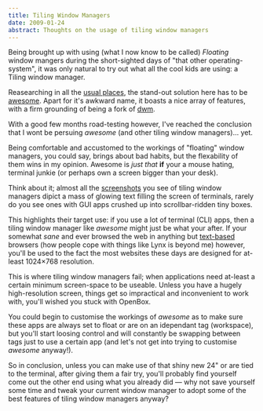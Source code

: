 ```yaml
---
title: Tiling Window Managers
date: 2009-01-24
abstract: Thoughts on the usage of tiling window managers
---
```


Being brought up with using (what I now know to be called) *Floating* window
mangers during the short-sighted days of "that other operating-system", it was
only natural to try out what all the cool kids are using: a Tiling window
manager.

Reasearching in all the [usual places][], the stand-out solution here has to be
[awesome][]. Apart for it's awkward name, it boasts a nice array of features,
with a firm grounding of being a fork of [dwm][].

With a good few months road-testing however, I've reached the conclusion that I
wont be persuing *awesome* (and other tiling window managers)... yet.

Being comfortable and accustomed to the workings of "floating" window managers,
you could say, brings about bad habits, but the flexability of them wins in my
opinion. Awesome is *just that* **if** your a mouse hating, terminal junkie (or
perhaps own a screen bigger than your desk).

Think about it; almost all the [screenshots][] you see of tiling window managers
dipict a mass of glowing text filling the screen of terminals, rarely do you see
ones with GUI apps crushed up into scrollbar-ridden tiny boxes.

This highlights their target use: if you use a lot of terminal (CLI) apps, then
a tiling window manager like *awesome* might just be what your after. If your
somewhat *sane* and ever browsed the web in anything but [text-based][] browsers
(how people cope with things like Lynx is beyond me) however, you'll be used to
the fact the most websites these days are designed for at-least 1024×768
resolution.

This is where tiling window managers fail; when applications need at-least a
certain minimum screen-space to be useable. Unless you have a hugely
high-resolution screen, things get so impractical and inconvenient to work with,
you'll wished you stuck with OpenBox.

You could begin to customise the workings of *awesome* as to make sure these
apps are always set to float or are on an idependant tag (workspace), but you'll
start loosing control and will constantly be swapping between tags just to use a
certain app (and let's not get into trying to customise *awesome* anyway!).

So in conclusion, unless you can make use of that shiny new 24" or are tied to
the terminal, after giving them a fair try, you'll probably find yourself come
out the other end using what you already did — why not save yourself some time
and tweak your current window manager to adopt some of the best features of
tiling window managers anyway?

  [usual places]: http://en.wikipedia.org/wiki/Tiling_window_manager#List_of_tiling_window_managers_for_X
  [awesome]: http://awesome.naquadah.org/
  [dwm]: http://en.wikipedia.org/wiki/Dwm
  [screenshots]: http://upload.wikimedia.org/wikipedia/commons/f/f0/Awesome_screenshot.png
  [text-based]: http://en.wikipedia.org/wiki/List_of_web_browsers_for_Unix/Linux#Text-based

